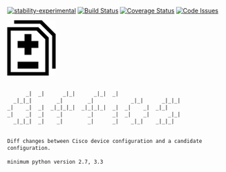 [![stability-experimental](https://img.shields.io/badge/stability-experimental-orange.svg)](https://github.com/emersion/stability-badges#experimental) [![Build Status](https://travis-ci.org/bordeltabernacle/diffios.svg?branch=master)](https://travis-ci.org/bordeltabernacle/diffios) [![Coverage Status](https://coveralls.io/repos/github/bordeltabernacle/diffios/badge.svg?branch=master)](https://coveralls.io/github/bordeltabernacle/diffios?branch=master) [![Code Issues](https://www.quantifiedcode.com/api/v1/project/04b61eeff2484472b673079338c87c4a/badge.svg)](https://www.quantifiedcode.com/app/project/04b61eeff2484472b673079338c87c4a)

![diffios icon](diffios.png "diffios icon")

```

      _|  _|      _|_|      _|_|  _|
  _|_|_|        _|        _|            _|_|      _|_|_|
_|    _|  _|  _|_|_|_|  _|_|_|_|  _|  _|    _|  _|_|
_|    _|  _|    _|        _|      _|  _|    _|      _|_|
  _|_|_|  _|    _|        _|      _|    _|_|    _|_|_|

```


```

Diff changes between Cisco device configuration and a candidate configuration.

minimum python version 2.7, 3.3

